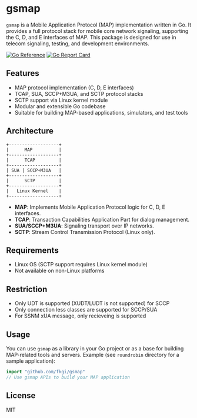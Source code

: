 # gsmap

`gsmap` is a Mobile Application Protocol (MAP) implementation written in Go.
It provides a full protocol stack for mobile core network signaling, supporting the C, D, and E interfaces of MAP.
This package is designed for use in telecom signaling, testing, and development environments.

[![Go Reference](https://pkg.go.dev/badge/github.com/fkgi/gsmap.svg)](https://pkg.go.dev/github.com/fkgi/gsmap)
[![Go Report Card](https://goreportcard.com/badge/github.com/fkgi/gsmap)](https://goreportcard.com/report/github.com/fkgi/gsmap)

## Features
- MAP protocol implementation (C, D, E interfaces)
- TCAP, SUA, SCCP+M3UA, and SCTP protocol stacks
- SCTP support via Linux kernel module
- Modular and extensible Go codebase
- Suitable for building MAP-based applications, simulators, and test tools

## Architecture
```
+-------------------+
|      MAP          |
+-------------------+
|      TCAP         |
+-------------------+
| SUA | SCCP+M3UA   |
+-------------------+
|      SCTP         |
+-------------------+
|   Linux Kernel    |
+-------------------+
```

- **MAP**: Implements Mobile Application Protocol logic for C, D, E interfaces.
- **TCAP**: Transaction Capabilities Application Part for dialog management.
- **SUA/SCCP+M3UA**: Signaling transport over IP networks.
- **SCTP**: Stream Control Transmission Protocol (Linux only).

## Requirements
- Linux OS (SCTP support requires Linux kernel module)
- Not available on non-Linux platforms

## Restriction
- Only UDT is supported (XUDT/LUDT is not supported) for SCCP
- Only connection less classes are supported for SCCP/SUA
- For SSNM xUA message, only recieveing is supported

## Usage
You can use `gsmap` as a library in your Go project or as a base for building MAP-related tools and servers.
Example (see `roundrobin` directory for a sample application):

```go
import "github.com/fkgi/gsmap"
// Use gsmap APIs to build your MAP application
```


## License
MIT
